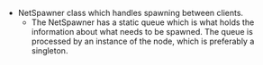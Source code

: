 - NetSpawner class which handles spawning between clients.
    - The NetSpawner has a static queue which is what holds the information about what needs to be spawned. The queue is processed by an instance of the node, which is preferably a singleton.
